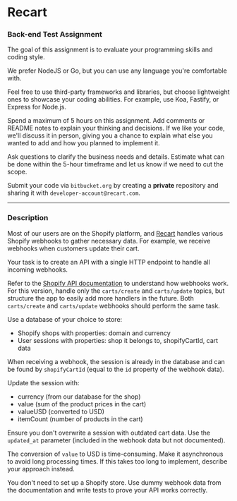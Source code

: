 # Recart 

### Back-end Test Assignment

The goal of this assignment is to evaluate your programming skills and coding style.

We prefer NodeJS or Go, but you can use any language you're comfortable with.

Feel free to use third-party frameworks and libraries, but choose lightweight ones to showcase your coding abilities. For example, use Koa, Fastify, or Express for Node.js.

Spend a maximum of 5 hours on this assignment. Add comments or README notes to explain your thinking and decisions. If we like your code, we'll discuss it in person, giving you a chance to explain what else you wanted to add and how you planned to implement it.

Ask questions to clarify the business needs and details. Estimate what can be done within the 5-hour timeframe and let us know if we need to cut the scope.

Submit your code via `bitbucket.org` by creating a **private** repository and sharing it with `developer-account@recart.com`.

---

### Description

Most of our users are on the Shopify platform, and [Recart](https://apps.shopify.com/recart) handles various Shopify webhooks to gather necessary data. For example, we receive webhooks when customers update their cart.

Your task is to create an API with a single HTTP endpoint to handle all incoming webhooks.

Refer to the [Shopify API documentation](https://shopify.dev/docs/apps/build/webhooks) to understand how webhooks work. For this version, handle only the `carts/create` and `carts/update` topics, but structure the app to easily add more handlers in the future. Both `carts/create` and `carts/update` webhooks should perform the same task.

Use a database of your choice to store:
- Shopify shops with properties: domain and currency
- User sessions with properties: shop it belongs to, shopifyCartId, cart data

When receiving a webhook, the session is already in the database and can be found by `shopifyCartId` (equal to the `id` property of the webhook data).

Update the session with:
- currency (from our database for the shop)
- value (sum of the product prices in the cart)
- valueUSD (converted to USD)
- itemCount (number of products in the cart)

Ensure you don't overwrite a session with outdated cart data. Use the `updated_at` parameter (included in the webhook data but not documented).

The conversion of `value` to USD is time-consuming. Make it asynchronous to avoid long processing times. If this takes too long to implement, describe your approach instead.

You don't need to set up a Shopify store. Use dummy webhook data from the documentation and write tests to prove your API works correctly.
